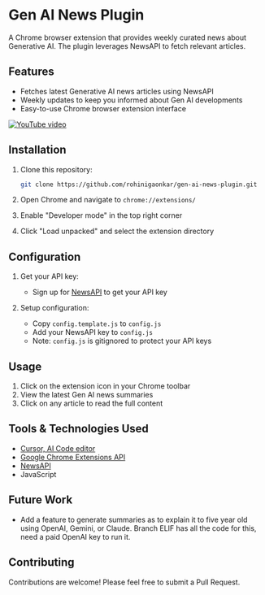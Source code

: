 # Gen AI News Plugin

A Chrome browser extension that provides weekly curated news about Generative AI. The plugin leverages NewsAPI to fetch relevant articles.

## Features

- Fetches latest Generative AI news articles using NewsAPI
- Weekly updates to keep you informed about Gen AI developments
- Easy-to-use Chrome browser extension interface

[![YouTube video](https://img.youtube.com/vi/Tof4_4ZNdKM/0.jpg)](https://www.youtube.com/watch?v=Tof4_4ZNdKM)

## Installation

1. Clone this repository:
   ```bash
   git clone https://github.com/rohinigaonkar/gen-ai-news-plugin.git
   ```

2. Open Chrome and navigate to `chrome://extensions/`

3. Enable "Developer mode" in the top right corner

4. Click "Load unpacked" and select the extension directory

## Configuration

1. Get your API key:
   - Sign up for [NewsAPI](https://newsapi.org/) to get your API key

2. Setup configuration:
   - Copy `config.template.js` to `config.js`
   - Add your NewsAPI key to `config.js`
   - Note: `config.js` is gitignored to protect your API keys

## Usage

1. Click on the extension icon in your Chrome toolbar
2. View the latest Gen AI news summaries
3. Click on any article to read the full content

## Tools & Technologies Used

- [Cursor, AI Code editor](https://www.cursor.com/)
- [Google Chrome Extensions API](https://developer.chrome.com/)
- [NewsAPI](https://newsapi.org/)
- JavaScript

## Future Work
- Add a feature to generate summaries as to explain it to five year old using OpenAI, Gemini, or Claude. Branch ELIF has all the code for this, need a paid OpenAI key to run it.


## Contributing

Contributions are welcome! Please feel free to submit a Pull Request.
